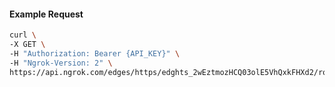 <!-- Code generated for API Clients. DO NOT EDIT. -->

#### Example Request

```bash
curl \
-X GET \
-H "Authorization: Bearer {API_KEY}" \
-H "Ngrok-Version: 2" \
https://api.ngrok.com/edges/https/edghts_2wEztmozHCQ03olE5VhQxkFHXd2/routes/edghtsrt_2wEztjMqa0sMf7Pq4LnwfpxfJns/oidc
```
